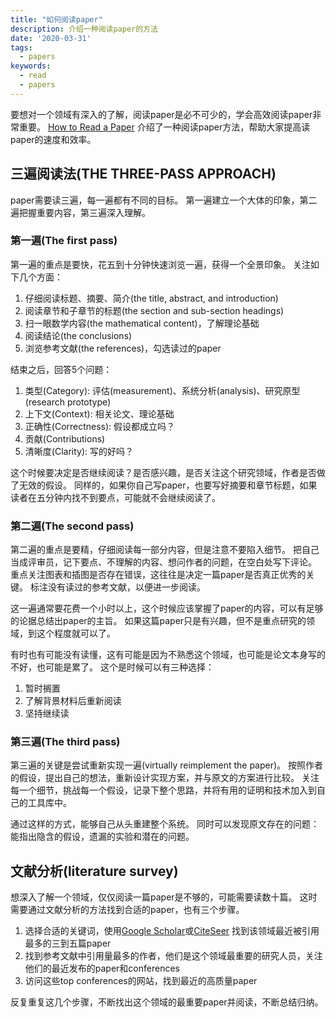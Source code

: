 ```yaml
---
title: "如何阅读paper"
description: 介绍一种阅读paper的方法
date: '2020-03-31'
tags:
  - papers
keywords:
  - read
  - papers
---
```


要想对一个领域有深入的了解，阅读paper是必不可少的，学会高效阅读paper非常重要。
[How to Read a Paper](http://web.stanford.edu/class/cs245/readings/how-to-read-a-paper.pdf)
介绍了一种阅读paper方法，帮助大家提高读paper的速度和效率。

## 三遍阅读法(THE THREE-PASS APPROACH)

paper需要读三遍，每一遍都有不同的目标。
第一遍建立一个大体的印象，第二遍把握重要内容，第三遍深入理解。

### 第一遍(The first pass)

第一遍的重点是要快，花五到十分钟快速浏览一遍，获得一个全景印象。
关注如下几个方面：

1. 仔细阅读标题、摘要、简介(the title, abstract, and introduction)
2. 阅读章节和子章节的标题(the section and sub-section headings)
3. 扫一眼数学内容(the mathematical content)，了解理论基础
4. 阅读结论(the conclusions)
5. 浏览参考文献(the references)，勾选读过的paper

结束之后，回答5个问题：

1. 类型(Category): 评估(measurement)、系统分析(analysis)、研究原型(research prototype)
2. 上下文(Context): 相关论文、理论基础
3. 正确性(Correctness): 假设都成立吗？
4. 贡献(Contributions)
5. 清晰度(Clarity): 写的好吗？

这个时候要决定是否继续阅读？是否感兴趣，是否关注这个研究领域，作者是否做了无效的假设。
同样的，如果你自己写paper，也要写好摘要和章节标题，如果读者在五分钟内找不到要点，可能就不会继续阅读了。

### 第二遍(The second pass)

第二遍的重点是要精，仔细阅读每一部分内容，但是注意不要陷入细节。
把自己当成评审员，记下要点、不理解的内容、想问作者的问题，在空白处写下评论。
重点关注图表和插图是否存在错误，这往往是决定一篇paper是否真正优秀的关键。
标注没有读过的参考文献，以便进一步阅读。

这一遍通常要花费一个小时以上，这个时候应该掌握了paper的内容，可以有足够的论据总结出paper的主旨。
如果这篇paper只是有兴趣，但不是重点研究的领域，到这个程度就可以了。

有时也有可能没有读懂，这有可能是因为不熟悉这个领域，也可能是论文本身写的不好，也可能是累了。
这个是时候可以有三种选择：

1. 暂时搁置
2. 了解背景材料后重新阅读
3. 坚持继续读

### 第三遍(The third pass)

第三遍的关键是尝试重新实现一遍(virtually reimplement the paper)。
按照作者的假设，提出自己的想法，重新设计实现方案，并与原文的方案进行比较。
关注每一个细节，挑战每一个假设，记录下整个思路，并将有用的证明和技术加入到自己的工具库中。

通过这样的方式，能够自己从头重建整个系统。
同时可以发现原文存在的问题：能指出隐含的假设，遗漏的实验和潜在的问题。

## 文献分析(literature survey)

想深入了解一个领域，仅仅阅读一篇paper是不够的，可能需要读数十篇。
这时需要通过文献分析的方法找到合适的paper，也有三个步骤。

1. 选择合适的关键词，使用[Google Scholar](https://scholar.google.com/)或[CiteSeer](https://citeseerx.ist.psu.edu/index) 找到该领域最近被引用最多的三到五篇paper
2. 找到参考文献中引用量最多的作者，他们是这个领域最重要的研究人员，关注他们的最近发布的paper和conferences
3. 访问这些top conferences的网站，找到最近的高质量paper

反复重复这几个步骤，不断找出这个领域的最重要paper并阅读，不断总结归纳。


